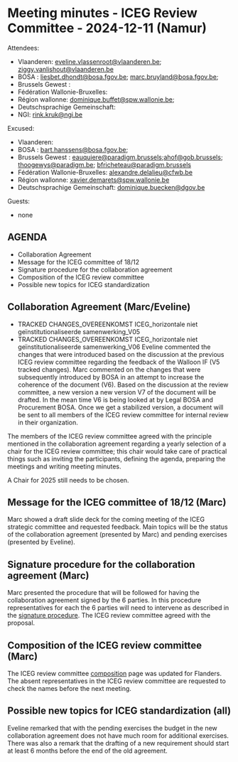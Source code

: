 # Meeting minutes - ICEG Review Committee - 2024-12-11 (Namur)
Attendees:
-	Vlaanderen: eveline.vlassenroot@vlaanderen.be; ziggy.vanlishout@vlaanderen.be
-	BOSA : liesbet.dhondt@bosa.fgov.be; marc.bruyland@bosa.fgov.be;
-	Brussels Gewest : 
-	Fédération Wallonie-Bruxelles: 
-	Région wallonne: dominique.buffet@spw.wallonie.be; 
-	Deutschsprachige Gemeinschaft: 
-	NGI: rink.kruk@ngi.be

Excused:
- 	Vlaanderen: 
-	BOSA : bart.hanssens@bosa.fgov.be; 
-	Brussels Gewest : eauquiere@paradigm.brussels;ahof@gob.brussels; thoogewys@paradigm.be; bfricheteau@paradigm.brussels
-	Fédération Wallonie-Bruxelles: alexandre.delalieu@cfwb.be
-	Région wallonne: xavier.demarets@spw.wallonie.be
-	Deutschsprachige Gemeinschaft: dominique.buecken@dgov.be

Guests:
- 	none 

## AGENDA
- Collaboration Agreement
- Message for the ICEG committee of 18/12
- Signature procedure for the collaboration agreement
- Composition of the ICEG review committee 
- Possible new topics for ICEG standardization

## Collaboration Agreement (Marc/Eveline)
-	TRACKED CHANGES_OVEREENKOMST ICEG_horizontale niet geïnstitutionaliseerde samenwerking_V05
-	TRACKED CHANGES_OVEREENKOMST ICEG_horizontale niet geïnstitutionaliseerde samenwerking_V06
Eveline commented the changes that were introduced based on the discussion at the previous ICEG review committee regarding the feedback of the Walloon IF (V5 tracked changes).
Marc commented on the changes that were subsequently introduced by BOSA in an attempt to increase the coherence of the document (V6).
Based on the discussion at the review committee, a new version a new version V7 of the document will be drafted.
In the mean time V6 is being looked at by Legal BOSA and Procurement BOSA.
Once we get a stabilized version, a document will be sent to all members of the ICEG review committee for internal review in their organization.

The members of the ICEG review committee agreed with the principle mentioned in the collaboration agreement regarding a yearly selection of a chair for the ICEG review committee; this chair would take care of practical things such as inviting the participants, defining the agenda, preparing the meetings and writing meeting minutes.

A Chair for 2025 still needs to be chosen.

## Message for the ICEG committee of 18/12 (Marc)
Marc showed a draft slide deck for the coming meeting of the ICEG strategic committee and requested feedback.
Main topics will be the status of the collaboration agreement (presented by Marc) and pending exercises (presented by Eveline).

## Signature procedure for the collaboration agreement (Marc)
Marc presented the procedure that will be followed for having the collaboration agreement signed by the 6 parties. 
In this procedure representatives for each the 6 parties will need to intervene as described in the [signature procedure](https://github.com/belgif/review/blob/master/Process/SigningCollabAgreement.md).
The ICEG review committee agreed with the proposal.
 
## Composition of the ICEG review committee (Marc)
The ICEG review committee [composition](https://github.com/belgif/review/tree/master) page was updated for Flanders.
The absent representatives in the ICEG review committee are requested to check the names before the next meeting.
 
## Possible new topics for ICEG standardization (all)
Eveline remarked that with the pending exercises the budget in the new collaboration agreement does not have much room for additional exercises.
There was also a remark that the drafting of a new requirement should start at least 6 months before the end of the old agreement.
